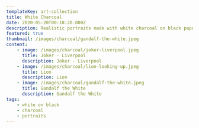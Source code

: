```yaml
---
templateKey: art-collection
title: White Charcoal
date: 2020-05-20T00:18:20.000Z
description: Realistic portraits made with white charcoal on black paper
featured: true
thumbnail: /images/charcoal/gandalf-the-white.jpeg
content:
    - image: /images/charcoal/joker-liverpool.jpeg
      title: Joker - Liverpool
      description: Joker - Liverpool
    - image: /images/charcoal/lion-looking-up.jpeg
      title: Lion
      description: Lion
    - image: /images/charcoal/gandalf-the-white.jpeg
      title: Gandalf the White
      description: Gandalf the White
tags:
    - white on black
    - charcoal
    - portraits
---
```

